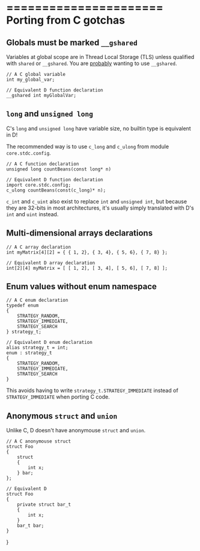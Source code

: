 ======================
Porting from C gotchas
======================

## Globals must be marked `__gshared`

Variables at global scope are in Thread Local Storage (TLS) unless qualified with `shared` or `__gshared`. You are [probably](#The-truth-about-shared) wanting to use `__gshared`.


    // A C global variable
    int my_global_var;

    // Equivalent D function declaration
    __gshared int myGlobalVar;


## `long` and `unsigned long`

C's `long` and `unsigned long` have variable size, no builtin type is equivalent in D!

The recommended way is to use `c_long` and `c_ulong` from module `core.stdc.config`.


    // A C function declaration
    unsigned long countBeans(const long* n)

    // Equivalent D function declaration
    import core.stdc.config;
    c_ulong countBeans(const(c_long)* n);

`c_int` and `c_uint` also exist to replace `int` and `unsigned int`, but because they are 32-bits in most architectures, it's usually simply translated with D's `int` and `uint` instead.


## Multi-dimensional arrays declarations

    // A C array declaration
    int myMatrix[4][2] = { { 1, 2}, { 3, 4}, { 5, 6}, { 7, 8} };

    // Equivalent D array declaration
    int[2][4] myMatrix = [ [ 1, 2], [ 3, 4], [ 5, 6], [ 7, 8] ];


## Enum values without enum namespace

    // A C enum declaration
    typedef enum
    {
        STRATEGY_RANDOM,
        STRATEGY_IMMEDIATE,
        STRATEGY_SEARCH
    } strategy_t;

    // Equivalent D enum declaration
    alias strategy_t = int;
    enum : strategy_t
    {
        STRATEGY_RANDOM,
        STRATEGY_IMMEDIATE,
        STRATEGY_SEARCH
    }

This avoids having to write `strategy_t.STRATEGY_IMMEDIATE` instead of `STRATEGY_IMMEDIATE` when porting C code.


## Anonymous `struct` and `union`

Unlike C, D doesn't have anonymouse `struct` and `union`.

    // A C anonymouse struct
    struct Foo
    {
        struct
        {
            int x;
        } bar;
    };

    // Equivalent D
    struct Foo
    {
        private struct bar_t
        {
            int x;
        }
        bar_t bar;
    }
}

